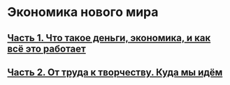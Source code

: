 # Экономика нового мира

## [Часть 1. Что такое деньги, экономика, и как всё это работает](nwe-final-1.html)

## [Часть 2. От труда к творчеству. Куда мы идём](nwe-final-2.html)
